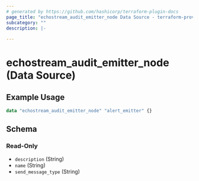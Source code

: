 ```yaml
---
# generated by https://github.com/hashicorp/terraform-plugin-docs
page_title: "echostream_audit_emitter_node Data Source - terraform-provider-echostream"
subcategory: ""
description: |-
  
---
```


# echostream_audit_emitter_node (Data Source)



## Example Usage

```terraform
data "echostream_audit_emitter_node" "alert_emitter" {}
```

<!-- schema generated by tfplugindocs -->
## Schema

### Read-Only

- `description` (String)
- `name` (String)
- `send_message_type` (String)



